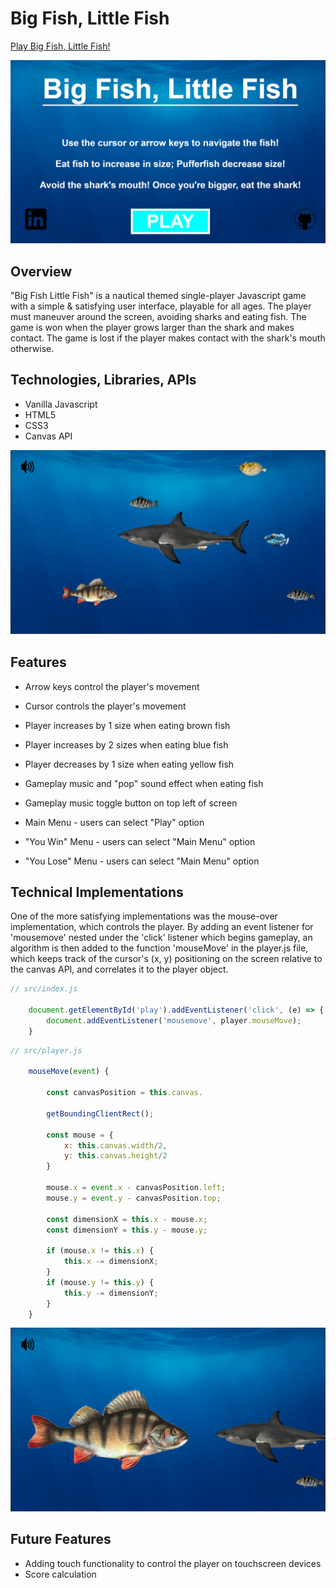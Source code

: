 # Big Fish, Little Fish

[Play Big Fish, Little Fish!](https://usmanh25.github.io/bigfishlittlefish/)

<img src="https://github.com/Usmanh25/bigfishlittlefish/blob/master/src/assets/Wireframe3.png"></img>

## Overview

"Big Fish Little Fish" is a nautical themed single-player Javascript game with a simple & satisfying user interface, playable for all ages. The player must maneuver around the screen, avoiding sharks and eating fish. The game is won when the player grows larger than the shark and makes contact. The game is lost if the player makes contact with the shark's mouth otherwise.

## Technologies, Libraries, APIs

- Vanilla Javascript
- HTML5
- CSS3
- Canvas API

<img src="https://github.com/Usmanh25/bigfishlittlefish/blob/master/src/assets/Wireframe1.png"></img>

## Features

- Arrow keys control the player's movement
- Cursor controls the player's movement

- Player increases by 1 size when eating brown fish
- Player increases by 2 sizes when eating blue fish
- Player decreases by 1 size when eating yellow fish

- Gameplay music and "pop" sound effect when eating fish
- Gameplay music toggle button on top left of screen

- Main Menu - users can select "Play" option
- "You Win" Menu - users can select "Main Menu" option
- "You Lose" Menu - users can select "Main Menu" option

## Technical Implementations

One of the more satisfying implementations was the mouse-over implementation, which controls the player. By adding an event listener for 'mousemove' nested under the 'click' listener which begins gameplay, an algorithm is then added to the function 'mouseMove' in the player.js file, which keeps track of the cursor's (x, y) positioning on the screen relative to the canvas API, and correlates it to the player object.

```javascript
// src/index.js

    document.getElementById('play').addEventListener('click', (e) => {
        document.addEventListener('mousemove', player.mouseMove); 
    }
```

```javascript
// src/player.js

    mouseMove(event) {

        const canvasPosition = this.canvas.

        getBoundingClientRect();

        const mouse = {
            x: this.canvas.width/2,
            y: this.canvas.height/2
        }
        
        mouse.x = event.x - canvasPosition.left;
        mouse.y = event.y - canvasPosition.top;
    
        const dimensionX = this.x - mouse.x;
        const dimensionY = this.y - mouse.y;
    
        if (mouse.x != this.x) {
            this.x -= dimensionX;
        }
        if (mouse.y != this.y) {
            this.y -= dimensionY;
        }    
    }

```

<img src="https://github.com/Usmanh25/bigfishlittlefish/blob/master/src/assets/Wireframe2.png"></img>

## Future Features

- Adding touch functionality to control the player on touchscreen devices
- Score calculation